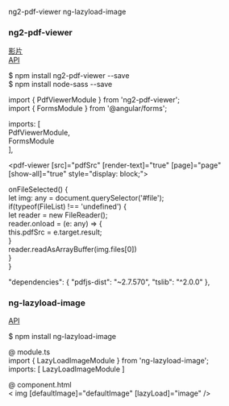 

ng2-pdf-viewer
ng-lazyload-image  

### ng2-pdf-viewer

[影片](https://www.youtube.com/watch?v=iOJt77suIY0)  
[API](https://www.npmjs.com/package/ng2-pdf-viewer)  


$ npm install ng2-pdf-viewer --save  
$ npm install node-sass --save  


import { PdfViewerModule } from 'ng2-pdf-viewer';  
import { FormsModule } from '@angular/forms';  

  imports: [  
    PdfViewerModule,  
    FormsModule  
  ],  


<pdf-viewer [src]="pdfSrc" [render-text]="true" [page]="page"  
 [show-all]="true" style="display: block;"></pdf-viewer>  
 
 
   onFileSelected() {  
    let img: any = document.querySelector('#file');  
    if(typeof(FileList) !== 'undefined') {  
      let reader = new FileReader();  
      reader.onload = (e: any) => {  
        this.pdfSrc = e.target.result;  
      }  
      reader.readAsArrayBuffer(img.files[0])  
    }  
  }  
 
 
   "dependencies": {
    "pdfjs-dist": "~2.7.570",
    "tslib": "^2.0.0"
  },


### ng-lazyload-image  

[API](https://www.npmjs.com/package/ng-lazyload-image)  

$ npm install ng-lazyload-image  

@ module.ts  
import { LazyLoadImageModule } from 'ng-lazyload-image';  
imports: [ LazyLoadImageModule ]  

@ component.html  
< img [defaultImage]="defaultImage" [lazyLoad]="image" />    

